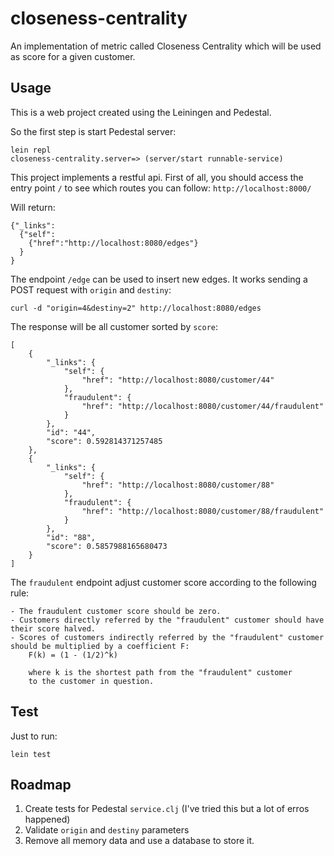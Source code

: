 # closeness-centrality

An implementation of metric called Closeness Centrality which will be used as
score for a given customer.

## Usage

This is a web project created using the Leiningen and Pedestal.

So the first step is start Pedestal server:

```
lein repl
closeness-centrality.server=> (server/start runnable-service)
```

This project implements a restful api. First of all, you should access the entry point `/` to see which routes you can follow: `http://localhost:8000/`

Will return:

```
{"_links":
  {"self":
    {"href":"http://localhost:8080/edges"}
  }
}
```

The endpoint `/edge` can be used to insert new edges. It works sending a POST request with `origin` and `destiny`:

```
curl -d "origin=4&destiny=2" http://localhost:8080/edges
```

The response will be all customer sorted by `score`:

```
[
    {
        "_links": {
            "self": {
                "href": "http://localhost:8080/customer/44"
            },
            "fraudulent": {
                "href": "http://localhost:8080/customer/44/fraudulent"
            }
        },
        "id": "44",
        "score": 0.592814371257485
    },
    {
        "_links": {
            "self": {
                "href": "http://localhost:8080/customer/88"
            },
            "fraudulent": {
                "href": "http://localhost:8080/customer/88/fraudulent"
            }
        },
        "id": "88",
        "score": 0.5857988165680473
    }
]
```

The `fraudulent` endpoint adjust customer score according to the following rule:

```
- The fraudulent customer score should be zero.
- Customers directly referred by the "fraudulent" customer should have their score halved.
- Scores of customers indirectly referred by the "fraudulent" customer should be multiplied by a coefficient F:
    F(k) = (1 - (1/2)^k)

    where k is the shortest path from the "fraudulent" customer
    to the customer in question.
```

## Test

Just to run: 

```
lein test
```

## Roadmap

1. Create tests for Pedestal `service.clj` (I've tried this but a lot of erros happened)
2. Validate `origin` and `destiny` parameters
3. Remove all memory data and use a database to store it.
